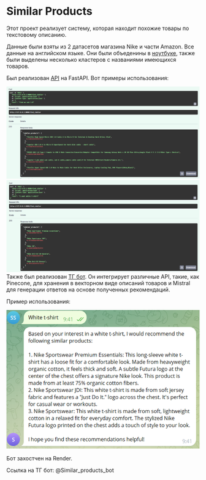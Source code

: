 # Similar Products

Этот проект реализует систему, которая находит похожие товары по текстовому описанию.

Данные были взяты из 2 датасетов магазина Nike и части Amazon. Все данные на английском языке.
Они были объеденины в [ноутбуке](data_analysis.ipynb), также были выделены несколько кластеров с названиями имеющихся товаров.

Был реализован [API](api.py) на FastAPI.
Вот примеры использования:

![example1.PNG](images%2Fexample1.PNG)
![example2.PNG](images%2Fexample2.PNG)
Также был реализован [ТГ бот](rag.py). Он интегрирует различные API, такие, как Pinecone, для хранения в векторном виде описаний товаров и Mistral для генерации ответов на основе полученных рекомендаций.

Пример использования:

![example3.PNG](images%2Fexample3.PNG)

Бот захостчен на Render.

Ссылка на ТГ бот: @Similar_products_bot

